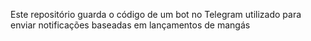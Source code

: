 Este repositório guarda o código de um bot no Telegram utilizado para enviar notificações baseadas em lançamentos de mangás